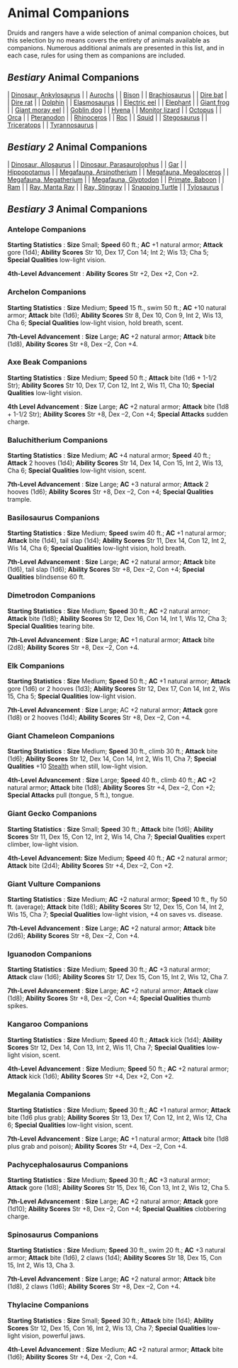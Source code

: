 # Animal Companions

Druids and rangers have a wide selection of animal companion choices, but this selection by no means covers the entirety of animals available as companions. Numerous additional animals are presented in this list, and in each case, rules for using them as companions are included.

## _Bestiary_ Animal Companions

| [Dinosaur, Ankylosaurus](/pathfinderRPG/prd/monsters/dinosaur.html#_dinosaur-ankylosaurus) |
| [Aurochs](/pathfinderRPG/prd/monsters/herdAnimal.html#_herd-animal-aurochs) |
| [Bison](/pathfinderRPG/prd/monsters/herdAnimal.html#_herd-animal-bison) |
| [Brachiosaurus](/pathfinderRPG/prd/monsters/dinosaur.html#_dinosaur-brachiosaurus) |
| [Dire bat](/pathfinderRPG/prd/monsters/bat.html#_bat-dire) |
| [Dire rat](/pathfinderRPG/prd/monsters/rat.html#_rat-dire) |
| [Dolphin](/pathfinderRPG/prd/monsters/dolphin.html#_dolphin) |
| [Elasmosaurus](/pathfinderRPG/prd/monsters/dinosaur.html#_dinosaur-elasmosaurus) |
| [Electric eel](/pathfinderRPG/prd/monsters/eel.html#_eel-electric) |
| [Elephant](/pathfinderRPG/prd/monsters/elephant.html#_elephant) |
| [Giant frog](/pathfinderRPG/prd/monsters/frog.html#_frog-giant) |
| [Giant moray eel](/pathfinderRPG/prd/monsters/eel.html#_eel-giant-moray) |
| [Goblin dog](/pathfinderRPG/prd/monsters/goblinDog.html#_goblin-dog) |
| [Hyena](/pathfinderRPG/prd/monsters/hyena.html#_hyena) |
| [Monitor lizard](/pathfinderRPG/prd/monsters/lizard.html#_lizard-monitor) |
| [Octopus](/pathfinderRPG/prd/monsters/octopus.html#_octopus) |
| [Orca](/pathfinderRPG/prd/monsters/dolphin.html#_dolphin-orca) |
| [Pteranodon](/pathfinderRPG/prd/monsters/dinosaur.html#_dinosaur-pteranodon) |
| [Rhinoceros](/pathfinderRPG/prd/monsters/rhinoceros.html#_rhinoceros) |
| [Roc](/pathfinderRPG/prd/monsters/roc.html#_roc) |
| [Squid](/pathfinderRPG/prd/monsters/squid.html#_squid) |
| [Stegosaurus](/pathfinderRPG/prd/monsters/dinosaur.html#_dinosaur-stegosaurus) |
| [Triceratops](/pathfinderRPG/prd/monsters/dinosaur.html#_dinosaur-triceratops) |
| [Tyrannosaurus](/pathfinderRPG/prd/monsters/dinosaur.html#_dinosaur-tyrannosaurus) |

## _Bestiary 2_ Animal Companions

| [Dinosaur, Allosaurus](/pathfinderRPG/prd/additionalMonsters/dinosaur.html#_dinosaur,-allosaurus) |
| [Dinosaur, Parasaurolophus](/pathfinderRPG/prd/additionalMonsters/dinosaur.html#_dinosaur,-parasaurolophus) |
| [Gar](/pathfinderRPG/prd/additionalMonsters/gar.html) |
| [Hippopotamus](/pathfinderRPG/prd/additionalMonsters/hippopotamus.html#_hippopotamus) |
| [Megafauna, Arsinotherium](/pathfinderRPG/prd/additionalMonsters/megafauna.html#_megafauna,-arsinoitherium) |
| [Megafauna, Megaloceros](/pathfinderRPG/prd/additionalMonsters/megafauna.html#_megafauna,-megaloceros) |
| [Megafauna, Megatherium](/pathfinderRPG/prd/additionalMonsters/megafauna.html#_megafauna,-megatherium) |
| [Megafauna, Glyptodon](/pathfinderRPG/prd/additionalMonsters/megafauna.html#_megafauna,-gylptodon) |
| [Primate, Baboon](/pathfinderRPG/prd/additionalMonsters/primate.html#_primate,-baboon) |
| [Ram](/pathfinderRPG/prd/additionalMonsters/herdAnimal.html#_herd-animal,-ram) |
| [Ray, Manta Ray](/pathfinderRPG/prd/additionalMonsters/ray.html#_ray,-manta) |
| [Ray, Stingray](/pathfinderRPG/prd/additionalMonsters/ray.html#_ray,-stingray) |
| [Snapping Turtle](/pathfinderRPG/prd/additionalMonsters/turtle.html#_turtle,-snapping) |
| [Tylosaurus](/pathfinderRPG/prd/additionalMonsters/dinosaur.html#_dinosaur,-tylosaurus) |

## _Bestiary 3_ Animal Companions

### Antelope Companions

**Starting Statistics** : **Size** Small; **Speed** 60 ft.; **AC** +1 natural armor; **Attack** gore (1d4); **Ability Scores** Str 10, Dex 17, Con 14; Int 2; Wis 13; Cha 5; **Special Qualities** low-light vision.

**4th-Level Advancement** : **Ability Scores** Str +2, Dex +2, Con +2.

### Archelon Companions

**Starting Statistics** : **Size** Medium; **Speed** 15 ft., swim 50 ft.; **AC** +10 natural armor; **Attack** bite (1d6); **Ability Scores** Str 8, Dex 10, Con 9, Int 2, Wis 13, Cha 6; **Special Qualities** low-light vision, hold breath, scent.

**7th-Level Advancement** : **Size** Large; **AC** +2 natural armor; **Attack** bite (1d8), **Ability Scores** Str +8, Dex –2, Con +4.

### Axe Beak Companions

**Starting Statistics** : **Size** Medium; **Speed** 50 ft.; **Attack** bite (1d6 + 1-1/2 Str); **Ability Scores** Str 10, Dex 17, Con 12, Int 2, Wis 11, Cha 10; **Special Qualities** low-light vision.

**4th Level Advancement** : **Size** Large; **AC** +2 natural armor; **Attack** bite (1d8 + 1-1/2 Str); **Ability Scores** Str +8, Dex –2, Con +4; **Special Attacks** sudden charge.

### Baluchitherium Companions

**Starting Statistics** : **Size** Medium; **AC** +4 natural armor; **Speed** 40 ft.; **Attack** 2 hooves (1d4); **Ability Scores** Str 14, Dex 14, Con 15, Int 2, Wis 13, Cha 6; **Special Qualities** low-light vision, scent.

**7th-Level Advancement** : **Size** Large; **AC** +3 natural armor; **Attack** 2 hooves (1d6); **Ability Scores** Str +8, Dex –2, Con +4; **Special Qualities** trample.

### Basilosaurus Companions

**Starting Statistics** : **Size** Medium; **Speed** swim 40 ft.; **AC** +1 natural armor; **Attack** bite (1d4), tail slap (1d4); **Ability Scores** Str 11, Dex 14, Con 12, Int 2, Wis 14, Cha 6; **Special Qualities** low-light vision, hold breath.

**7th-Level Advancement** : **Size** Large; **AC** +2 natural armor; **Attack** bite (1d6), tail slap (1d6); **Ability Scores** Str +8, Dex –2, Con +4; **Special Qualities** blindsense 60 ft.

### Dimetrodon Companions

**Starting Statistics** : **Size** Medium; **Speed** 30 ft.; **AC** +2 natural armor; **Attack** bite (1d8); **Ability Scores** Str 12, Dex 16, Con 14, Int 1, Wis 12, Cha 3; **Special Qualities** tearing bite.

**7th-Level Advancement** : **Size** Large; **AC** +1 natural armor; **Attack** bite (2d8); **Ability Scores** Str +8, Dex –2, Con +4.

### Elk Companions

**Starting Statistics** : **Size** Medium; **Speed** 50 ft.; **AC** +1 natural armor; **Attack** gore (1d6) or 2 hooves (1d3); **Ability Scores** Str 12, Dex 17, Con 14, Int 2, Wis 15, Cha 5; **Special Qualities** low-light vision.

**7th-Level Advancement** : **Size** Large; AC +2 natural armor; **Attack** gore (1d8) or 2 hooves (1d4); **Ability Scores** Str +8, Dex –2, Con +4.

### Giant Chameleon Companions

**Starting Statistics** : **Size** Medium; **Speed** 30 ft., climb 30 ft.; **Attack** bite (1d6); **Ability Scores** Str 12, Dex 14, Con 14, Int 2, Wis 11, Cha 7; **Special Qualities** +10 [Stealth](/pathfinderRPG/prd/skills/stealth.html#_stealth) when still, low-light vision.

**4th-Level Advancement** : **Size** Large; **Speed** 40 ft., climb 40 ft.; **AC** +2 natural armor; **Attack** bite (1d8); **Ability Scores** Str +4, Dex –2, Con +2; **Special Attacks** pull (tongue, 5 ft.), tongue.

### Giant Gecko Companions

**Starting Statistics** : **Size** Small; **Speed** 30 ft.; **Attack** bite (1d6); **Ability Scores** Str 11, Dex 15, Con 12, Int 2, Wis 14, Cha 7; **Special Qualities** expert climber, low-light vision.

**4th-Level Advancement: Size** Medium; **Speed** 40 ft.; **AC** +2 natural armor; **Attack** bite (2d4); **Ability Scores** Str +4, Dex –2, Con +2.

### Giant Vulture Companions

**Starting Statistics** : **Size** Medium; **AC** +2 natural armor; **Speed** 10 ft., fly 50 ft. (average); **Attack** bite (1d8); **Ability Scores** Str 12, Dex 15, Con 14, Int 2, Wis 15, Cha 7; **Special Qualities** low-light vision, +4 on saves vs. disease.

**7th-Level Advancement** : **Size** Large; **AC** +2 natural armor; **Attack** bite (2d6); **Ability Scores** Str +8, Dex –2, Con +4.

### Iguanodon Companions

**Starting Statistics** : **Size** Medium; **Speed** 30 ft.; **AC** +3 natural armor; **Attack** claw (1d6); **Ability Scores** Str 17, Dex 15, Con 15, Int 2, Wis 12, Cha 7.

**7th-Level Advancement** : **Size** Large; **AC** +2 natural armor; **Attack** claw (1d8); **Ability Scores** Str +8, Dex –2, Con +4; **Special Qualities** thumb spikes.

### Kangaroo Companions

**Starting Statistics** : **Size** Medium; **Speed** 40 ft.; **Attack** kick (1d4); **Ability Scores** Str 12, Dex 14, Con 13, Int 2, Wis 11, Cha 7; **Special Qualities** low-light vision, scent.

**4th-Level Advancement** : **Size** Medium; **Speed** 50 ft.; **AC** +2 natural armor; **Attack** kick (1d6); **Ability Scores** Str +4, Dex +2, Con +2.

### Megalania Companions

**Starting Statistics** : **Size** Medium; **Speed** 30 ft.; **AC** +1 natural armor; **Attack** bite (1d6 plus grab); **Ability Scores** Str 13, Dex 17, Con 12, Int 2, Wis 12, Cha 6; **Special Qualities** low-light vision, scent.

**7th-Level Advancement** : **Size** Large; **AC** +1 natural armor; **Attack** bite (1d8 plus grab and poison); **Ability Scores** Str +4, Dex –2, Con +4.

### Pachycephalosaurus Companions

**Starting Statistics** : **Size** Medium; **Speed** 30 ft.; **AC** +3 natural armor; **Attack** gore (1d8); **Ability Scores** Str 15, Dex 16, Con 13, Int 2, Wis 12, Cha 5.

**7th-Level Advancement** : **Size** Large; **AC** +2 natural armor; **Attack** gore (1d10); **Ability Scores** Str +8, Dex –2, Con +4; **Special Qualities** clobbering charge.

### Spinosaurus Companions

**Starting Statistics** : **Size** Medium; **Speed** 30 ft., swim 20 ft.; **AC** +3 natural armor; **Attack** bite (1d6), 2 claws (1d4); **Ability Scores** Str 18, Dex 15, Con 15, Int 2, Wis 13, Cha 3.

**7th-Level Advancement** : **Size** Large; **AC** +2 natural armor; **Attack** bite (1d8), 2 claws (1d6); **Ability Scores** Str +8, Dex –2, Con +4.

### Thylacine Companions

**Starting Statistics** : **Size** Small; **Speed** 30 ft.; **Attack** bite (1d4); **Ability Scores** Str 12, Dex 15, Con 16, Int 2, Wis 13, Cha 7; **Special Qualities** low-light vision, powerful jaws.

**4th-Level Advancement** : **Size** Medium; **AC** +2 natural armor; **Attack** bite (1d6); **Ability Scores** Str +4, Dex -2, Con +4.

